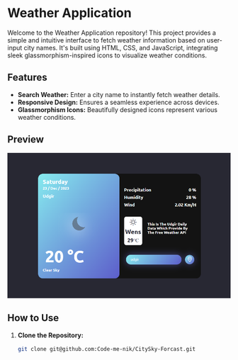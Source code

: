 # Weather Application

Welcome to the Weather Application repository! This project provides a simple and intuitive interface to fetch weather information based on user-input city names. It's built using HTML, CSS, and JavaScript, integrating sleek glassmorphism-inspired icons to visualize weather conditions.


## Features

- **Search Weather:** Enter a city name to instantly fetch weather details.
- **Responsive Design:** Ensures a seamless experience across devices.
- **Glassmorphism Icons:** Beautifully designed icons represent various weather conditions.


## Preview
![project preview](<project preview.png>)



## How to Use

1. **Clone the Repository:**
   ```bash
   git clone git@github.com:Code-me-nik/CitySky-Forcast.git

